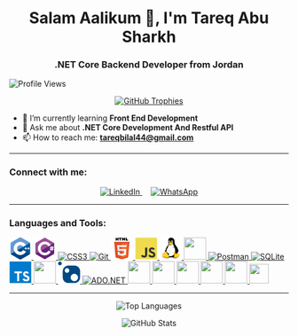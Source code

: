 <h1 align="center">Salam Aalikum 👋, I'm Tareq Abu Sharkh</h1>
<h3 align="center">.NET Core Backend Developer from Jordan</h3>

<p align="left">
  <img src="https://komarev.com/ghpvc/?username=tareq-bilal&label=Profile%20views&color=brightgreen&style=flat-square" alt="Profile Views" />
</p>

<p align="center">
  <a href="https://github.com/ryo-ma/github-profile-trophy">
    <img src="https://github-profile-trophy.vercel.app/?username=tareq-bilal&theme=dracula&no-frame=true&row=1&column=7" alt="GitHub Trophies" />
  </a>
</p>

- 🌱 I’m currently learning **Front End Development**  
- 💬 Ask me about **.NET Core Development And Restful API**  
- 📫 How to reach me: **tareqbilal44@gmail.com**

---

<h3 align="left">Connect with me:</h3>
<p align="center">
  <a href="https://linkedin.com/in/tareq-abu-sharkh" target="_blank">
  <img src="https://raw.githubusercontent.com/rahuldkjain/github-profile-readme-generator/master/src/images/icons/Social/linked-in-alt.svg" alt="LinkedIn" height="35" width="35" />
</a>
&nbsp;&nbsp;&nbsp;
<a href="https://wa.me/962786019522?text=Hello%20there!" target="_blank">
  <img src="https://upload.wikimedia.org/wikipedia/commons/4/4c/WhatsApp_Logo_green.svg" alt="WhatsApp" height="35" width="35" />
</a>

</p>

---

<h3 align="left">Languages and Tools:</h3>
<p align="left">
  <a href="https://www.w3schools.com/cpp/" target="_blank" rel="noreferrer">
    <img src="https://raw.githubusercontent.com/devicons/devicon/master/icons/cplusplus/cplusplus-original.svg" alt="C++" width="40" height="40" />
  </a>
  <a href="https://www.w3schools.com/cs/" target="_blank" rel="noreferrer">
    <img src="https://raw.githubusercontent.com/devicons/devicon/master/icons/csharp/csharp-original.svg" alt="C#" width="40" height="40" />
  </a>
  <a href="https://www.w3schools.com/css/" target="_blank" rel="noreferrer">
     <img src="https://cdn.jsdelivr.net/gh/devicons/devicon@latest/icons/dot-net/dot-net-original.svg" alt="CSS3" width="40" height="40"/>
  </a>
  
  <a href="https://git-scm.com/" target="_blank" rel="noreferrer">
    <img src="https://www.vectorlogo.zone/logos/git-scm/git-scm-icon.svg" alt="Git" width="40" height="40" />
  </a>
  <a href="https://www.w3.org/html/" target="_blank" rel="noreferrer">
    <img src="https://raw.githubusercontent.com/devicons/devicon/master/icons/html5/html5-original-wordmark.svg" alt="HTML5" width="40" height="40" />
  </a>
  <a href="https://developer.mozilla.org/en-US/docs/Web/JavaScript" target="_blank" rel="noreferrer">
    <img src="https://raw.githubusercontent.com/devicons/devicon/master/icons/javascript/javascript-original.svg" alt="JavaScript" width="40" height="40" />
  </a>
  <a href="https://www.linux.org/" target="_blank" rel="noreferrer">
    <img src="https://raw.githubusercontent.com/devicons/devicon/master/icons/linux/linux-original.svg" alt="Linux" width="40" height="40" />
  </a>
  <a href="https://www.microsoft.com/en-us/sql-server" target="_blank" rel="noreferrer">
    <img src="https://cdn.jsdelivr.net/gh/devicons/devicon@latest/icons/microsoftsqlserver/microsoftsqlserver-original.svg" width="40" height="40"/>
  </a>
  <a href="https://postman.com" target="_blank" rel="noreferrer">
    <img src="https://www.vectorlogo.zone/logos/getpostman/getpostman-icon.svg" alt="Postman" width="40" height="40" />
  </a>
  <a href="https://www.sqlite.org/" target="_blank" rel="noreferrer">
    <img src="https://www.vectorlogo.zone/logos/sqlite/sqlite-icon.svg" alt="SQLite" width="40" height="40" />
  </a>
  <a href="https://www.typescriptlang.org/" target="_blank" rel="noreferrer">
    <img src="https://raw.githubusercontent.com/devicons/devicon/master/icons/typescript/typescript-original.svg" alt="TypeScript" width="40" height="40" />
  </a>
  <a href="https://github.com/FluentValidation/FluentValidation" target="_blank" rel="noreferrer">
   <img src="https://api.nuget.org/v3-flatcontainer/fluentvalidation/11.11.0/icon" width="40" height="40"/>
  </a>      
  <a href="https://learn.microsoft.com/en-us/ef/" target="_blank" rel="noreferrer">
    <img src="https://raw.githubusercontent.com/devicons/devicon/master/icons/nuget/nuget-original.svg" alt="Entity Framework Core" width="40" height="40" />

  <a href="https://learn.microsoft.com/en-us/dotnet/framework/data/adonet/" target="_blank" rel="noreferrer">
    <img src="https://upload.wikimedia.org/wikipedia/commons/e/ee/.NET_Core_Logo.svg" alt="ADO.NET" width="40" height="40" />
  </a>

  <a href="https://getbootstrap.com/" target="_blank" rel="noreferrer">
    <img src="https://cdn.jsdelivr.net/gh/devicons/devicon@latest/icons/bootstrap/bootstrap-original.svg" width="40" height="40" />
  </a>
  
  <a href="https://angular.dev/" target="_blank" rel="noreferrer">
   <img src="https://cdn.jsdelivr.net/gh/devicons/devicon@latest/icons/angular/angular-original.svg" width="40" height="40"/>
  </a>
  
  <a href="https://jwt.io/" target="_blank" rel="noreferrer">
   <img src="https://jwt.io/img/pic_logo.svg" width="40" height="40"/>
  </a>
  
  <a href="https://serilog.net/" target="_blank" rel="noreferrer">
   <img src="https://raw.githubusercontent.com/serilog/serilog.github.io/master/images/serilog-180px.png" width="40" height="40"/>
  </a>
  
  <a href="https://swagger.io/tools/swagger-ui/" target="_blank" rel="noreferrer">
   <img src="https://cdn.jsdelivr.net/gh/devicons/devicon@latest/icons/swagger/swagger-original.svg" width="40" height="40" />
  </a>

  <a href="https://github.com/DapperLib/Dapper" target="_blank" rel="noreferrer">
   <img src="https://api.nuget.org/v3-flatcontainer/dapper/2.1.66/icon" width="35" height="35"/>
  </a> 
  
    
---

<p align="center">
  <img src="https://github-readme-stats.vercel.app/api/top-langs?username=tareq-bilal&show_icons=true&locale=en&layout=compact&theme=github_dark" alt="Top Languages" />
</p>

<p align="center">
  <img src="https://github-readme-stats.vercel.app/api?username=tareq-bilal&show_icons=true&locale=en&theme=github_dark" alt="GitHub Stats" />
